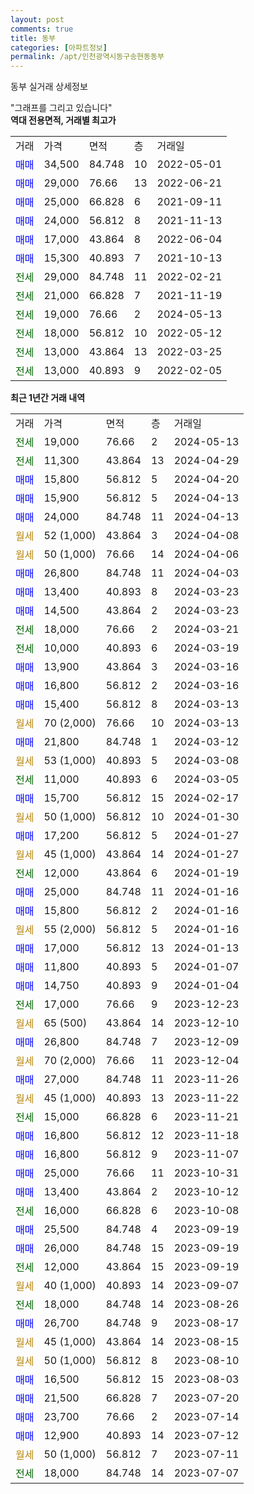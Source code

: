 ```yaml
---
layout: post
comments: true
title: 동부
categories: [아파트정보]
permalink: /apt/인천광역시동구송현동동부
---
```


동부 실거래 상세정보

<script type="text/javascript">
  google.charts.load('current', {'packages':['line', 'corechart']});
  google.charts.setOnLoadCallback(drawChart);

  function drawChart() {
    var data = new google.visualization.DataTable();
    data.addColumn('date', '거래일');
    data.addColumn('number', "매매");
    data.addColumn('number', "전세");
    data.addColumn('number', "전매");

    data.addRows([[new Date(Date.parse("2024-05-13")), null, 19000, null], [new Date(Date.parse("2024-04-29")), null, 11300, null], [new Date(Date.parse("2024-04-20")), 15800, null, null], [new Date(Date.parse("2024-04-13")), 15900, null, null], [new Date(Date.parse("2024-04-13")), 24000, null, null], [new Date(Date.parse("2024-04-08")), null, null, null], [new Date(Date.parse("2024-04-06")), null, null, null], [new Date(Date.parse("2024-04-03")), 26800, null, null], [new Date(Date.parse("2024-03-23")), 13400, null, null], [new Date(Date.parse("2024-03-23")), 14500, null, null], [new Date(Date.parse("2024-03-21")), null, 18000, null], [new Date(Date.parse("2024-03-19")), null, 10000, null], [new Date(Date.parse("2024-03-16")), 13900, null, null], [new Date(Date.parse("2024-03-16")), 16800, null, null], [new Date(Date.parse("2024-03-13")), 15400, null, null], [new Date(Date.parse("2024-03-13")), null, null, null], [new Date(Date.parse("2024-03-12")), 21800, null, null], [new Date(Date.parse("2024-03-08")), null, null, null], [new Date(Date.parse("2024-03-05")), null, 11000, null], [new Date(Date.parse("2024-02-17")), 15700, null, null], [new Date(Date.parse("2024-01-30")), null, null, null], [new Date(Date.parse("2024-01-27")), 17200, null, null], [new Date(Date.parse("2024-01-27")), null, null, null], [new Date(Date.parse("2024-01-19")), null, 12000, null], [new Date(Date.parse("2024-01-16")), 25000, null, null], [new Date(Date.parse("2024-01-16")), 15800, null, null], [new Date(Date.parse("2024-01-16")), null, null, null], [new Date(Date.parse("2024-01-13")), 17000, null, null], [new Date(Date.parse("2024-01-07")), 11800, null, null], [new Date(Date.parse("2024-01-04")), 14750, null, null], [new Date(Date.parse("2023-12-23")), null, 17000, null], [new Date(Date.parse("2023-12-10")), null, null, null], [new Date(Date.parse("2023-12-09")), 26800, null, null], [new Date(Date.parse("2023-12-04")), null, null, null], [new Date(Date.parse("2023-11-26")), 27000, null, null], [new Date(Date.parse("2023-11-22")), null, null, null], [new Date(Date.parse("2023-11-21")), null, 15000, null], [new Date(Date.parse("2023-11-18")), 16800, null, null], [new Date(Date.parse("2023-11-07")), 16800, null, null], [new Date(Date.parse("2023-10-31")), 25000, null, null], [new Date(Date.parse("2023-10-12")), 13400, null, null], [new Date(Date.parse("2023-10-08")), null, 16000, null], [new Date(Date.parse("2023-09-19")), 25500, null, null], [new Date(Date.parse("2023-09-19")), 26000, null, null], [new Date(Date.parse("2023-09-19")), null, 12000, null], [new Date(Date.parse("2023-09-07")), null, null, null], [new Date(Date.parse("2023-08-26")), null, 18000, null], [new Date(Date.parse("2023-08-17")), 26700, null, null], [new Date(Date.parse("2023-08-15")), null, null, null], [new Date(Date.parse("2023-08-10")), null, null, null], [new Date(Date.parse("2023-08-03")), 16500, null, null], [new Date(Date.parse("2023-07-20")), 21500, null, null], [new Date(Date.parse("2023-07-14")), 23700, null, null], [new Date(Date.parse("2023-07-12")), 12900, null, null], [new Date(Date.parse("2023-07-11")), null, null, null], [new Date(Date.parse("2023-07-07")), null, 18000, null]]);

    var options = {
      hAxis: {
        format: 'yyyy/MM/dd'
      },    
      lineWidth: 0,
      pointsVisible: true,    
      title: '최근 1년간 유형별 실거래가 분포',
      legend: { position: 'bottom' }
    };

    var formatter = new google.visualization.NumberFormat({pattern:'###,###'} );
    formatter.format(data, 1);
    formatter.format(data, 2);
    
    setTimeout(function() {
        var chart = new google.visualization.LineChart(document.getElementById('columnchart_material'));
        chart.draw(data, (options));
        document.getElementById('loading').style.display = 'none';
    }, 200);
  }
</script>


<div id="loading" style="z-index:20; display: block; margin-left: 0px">"그래프를 그리고 있습니다"</div>
<div id="columnchart_material" style="width: 95%; margin-left: 0px; display: block"></div>
<!-- contents start -->
<b>역대 전용면적, 거래별 최고가</b>
<table class="sortable">
    <tr>
      <td>거래</td>
      <td>가격</td>
      <td>면적</td>
      <td>층</td>
      <td>거래일</td>
    </tr>
        <tr>
          <td><a style="color: blue">매매</a></td>
          <td>34,500</td>
          <td>84.748</td>
          <td>10</td>
          <td>2022-05-01</td>
        </tr>            <tr>
          <td><a style="color: blue">매매</a></td>
          <td>29,000</td>
          <td>76.66</td>
          <td>13</td>
          <td>2022-06-21</td>
        </tr>            <tr>
          <td><a style="color: blue">매매</a></td>
          <td>25,000</td>
          <td>66.828</td>
          <td>6</td>
          <td>2021-09-11</td>
        </tr>            <tr>
          <td><a style="color: blue">매매</a></td>
          <td>24,000</td>
          <td>56.812</td>
          <td>8</td>
          <td>2021-11-13</td>
        </tr>            <tr>
          <td><a style="color: blue">매매</a></td>
          <td>17,000</td>
          <td>43.864</td>
          <td>8</td>
          <td>2022-06-04</td>
        </tr>            <tr>
          <td><a style="color: blue">매매</a></td>
          <td>15,300</td>
          <td>40.893</td>
          <td>7</td>
          <td>2021-10-13</td>
        </tr>        
        <tr>
              <td><a style="color: darkgreen">전세</a></td>
              <td>29,000</td>
              <td>84.748</td>
              <td>11</td>
              <td>2022-02-21</td>
            </tr>            <tr>
              <td><a style="color: darkgreen">전세</a></td>
              <td>21,000</td>
              <td>66.828</td>
              <td>7</td>
              <td>2021-11-19</td>
            </tr>            <tr>
              <td><a style="color: darkgreen">전세</a></td>
              <td>19,000</td>
              <td>76.66</td>
              <td>2</td>
              <td>2024-05-13</td>
            </tr>            <tr>
              <td><a style="color: darkgreen">전세</a></td>
              <td>18,000</td>
              <td>56.812</td>
              <td>10</td>
              <td>2022-05-12</td>
            </tr>            <tr>
              <td><a style="color: darkgreen">전세</a></td>
              <td>13,000</td>
              <td>43.864</td>
              <td>13</td>
              <td>2022-03-25</td>
            </tr>            <tr>
              <td><a style="color: darkgreen">전세</a></td>
              <td>13,000</td>
              <td>40.893</td>
              <td>9</td>
              <td>2022-02-05</td>
            </tr>        
    
</table>

<b>최근 1년간 거래 내역</b>

<table class="sortable">
    <tr>
      <td>거래</td>
      <td>가격</td>
      <td>면적</td>
      <td>층</td>
      <td>거래일</td>
    </tr>
    <tr>
      <td><a style="color: darkgreen">전세</a></td>
      <td>19,000</td>
      <td>76.66</td>
      <td>2</td>
      <td>2024-05-13</td>
    </tr>          <tr>
      <td><a style="color: darkgreen">전세</a></td>
      <td>11,300</td>
      <td>43.864</td>
      <td>13</td>
      <td>2024-04-29</td>
    </tr>          <tr>
      <td><a style="color: blue">매매</a></td>
      <td>15,800</td>
      <td>56.812</td>
      <td>5</td>
      <td>2024-04-20</td>
    </tr>          <tr>
      <td><a style="color: blue">매매</a></td>
      <td>15,900</td>
      <td>56.812</td>
      <td>5</td>
      <td>2024-04-13</td>
    </tr>          <tr>
      <td><a style="color: blue">매매</a></td>
      <td>24,000</td>
      <td>84.748</td>
      <td>11</td>
      <td>2024-04-13</td>
    </tr>          <tr>
      <td><a style="color: darkgoldenrod">월세</a></td>
      <td>52 (1,000)</td>
      <td>43.864</td>
      <td>3</td>
      <td>2024-04-08</td>
    </tr>          <tr>
      <td><a style="color: darkgoldenrod">월세</a></td>
      <td>50 (1,000)</td>
      <td>76.66</td>
      <td>14</td>
      <td>2024-04-06</td>
    </tr>          <tr>
      <td><a style="color: blue">매매</a></td>
      <td>26,800</td>
      <td>84.748</td>
      <td>11</td>
      <td>2024-04-03</td>
    </tr>          <tr>
      <td><a style="color: blue">매매</a></td>
      <td>13,400</td>
      <td>40.893</td>
      <td>8</td>
      <td>2024-03-23</td>
    </tr>          <tr>
      <td><a style="color: blue">매매</a></td>
      <td>14,500</td>
      <td>43.864</td>
      <td>2</td>
      <td>2024-03-23</td>
    </tr>          <tr>
      <td><a style="color: darkgreen">전세</a></td>
      <td>18,000</td>
      <td>76.66</td>
      <td>2</td>
      <td>2024-03-21</td>
    </tr>          <tr>
      <td><a style="color: darkgreen">전세</a></td>
      <td>10,000</td>
      <td>40.893</td>
      <td>6</td>
      <td>2024-03-19</td>
    </tr>          <tr>
      <td><a style="color: blue">매매</a></td>
      <td>13,900</td>
      <td>43.864</td>
      <td>3</td>
      <td>2024-03-16</td>
    </tr>          <tr>
      <td><a style="color: blue">매매</a></td>
      <td>16,800</td>
      <td>56.812</td>
      <td>2</td>
      <td>2024-03-16</td>
    </tr>          <tr>
      <td><a style="color: blue">매매</a></td>
      <td>15,400</td>
      <td>56.812</td>
      <td>8</td>
      <td>2024-03-13</td>
    </tr>          <tr>
      <td><a style="color: darkgoldenrod">월세</a></td>
      <td>70 (2,000)</td>
      <td>76.66</td>
      <td>10</td>
      <td>2024-03-13</td>
    </tr>          <tr>
      <td><a style="color: blue">매매</a></td>
      <td>21,800</td>
      <td>84.748</td>
      <td>1</td>
      <td>2024-03-12</td>
    </tr>          <tr>
      <td><a style="color: darkgoldenrod">월세</a></td>
      <td>53 (1,000)</td>
      <td>40.893</td>
      <td>5</td>
      <td>2024-03-08</td>
    </tr>          <tr>
      <td><a style="color: darkgreen">전세</a></td>
      <td>11,000</td>
      <td>40.893</td>
      <td>6</td>
      <td>2024-03-05</td>
    </tr>          <tr>
      <td><a style="color: blue">매매</a></td>
      <td>15,700</td>
      <td>56.812</td>
      <td>15</td>
      <td>2024-02-17</td>
    </tr>          <tr>
      <td><a style="color: darkgoldenrod">월세</a></td>
      <td>50 (1,000)</td>
      <td>56.812</td>
      <td>10</td>
      <td>2024-01-30</td>
    </tr>          <tr>
      <td><a style="color: blue">매매</a></td>
      <td>17,200</td>
      <td>56.812</td>
      <td>5</td>
      <td>2024-01-27</td>
    </tr>          <tr>
      <td><a style="color: darkgoldenrod">월세</a></td>
      <td>45 (1,000)</td>
      <td>43.864</td>
      <td>14</td>
      <td>2024-01-27</td>
    </tr>          <tr>
      <td><a style="color: darkgreen">전세</a></td>
      <td>12,000</td>
      <td>43.864</td>
      <td>6</td>
      <td>2024-01-19</td>
    </tr>          <tr>
      <td><a style="color: blue">매매</a></td>
      <td>25,000</td>
      <td>84.748</td>
      <td>11</td>
      <td>2024-01-16</td>
    </tr>          <tr>
      <td><a style="color: blue">매매</a></td>
      <td>15,800</td>
      <td>56.812</td>
      <td>2</td>
      <td>2024-01-16</td>
    </tr>          <tr>
      <td><a style="color: darkgoldenrod">월세</a></td>
      <td>55 (2,000)</td>
      <td>56.812</td>
      <td>5</td>
      <td>2024-01-16</td>
    </tr>          <tr>
      <td><a style="color: blue">매매</a></td>
      <td>17,000</td>
      <td>56.812</td>
      <td>13</td>
      <td>2024-01-13</td>
    </tr>          <tr>
      <td><a style="color: blue">매매</a></td>
      <td>11,800</td>
      <td>40.893</td>
      <td>5</td>
      <td>2024-01-07</td>
    </tr>          <tr>
      <td><a style="color: blue">매매</a></td>
      <td>14,750</td>
      <td>40.893</td>
      <td>9</td>
      <td>2024-01-04</td>
    </tr>          <tr>
      <td><a style="color: darkgreen">전세</a></td>
      <td>17,000</td>
      <td>76.66</td>
      <td>9</td>
      <td>2023-12-23</td>
    </tr>          <tr>
      <td><a style="color: darkgoldenrod">월세</a></td>
      <td>65 (500)</td>
      <td>43.864</td>
      <td>14</td>
      <td>2023-12-10</td>
    </tr>          <tr>
      <td><a style="color: blue">매매</a></td>
      <td>26,800</td>
      <td>84.748</td>
      <td>7</td>
      <td>2023-12-09</td>
    </tr>          <tr>
      <td><a style="color: darkgoldenrod">월세</a></td>
      <td>70 (2,000)</td>
      <td>76.66</td>
      <td>11</td>
      <td>2023-12-04</td>
    </tr>          <tr>
      <td><a style="color: blue">매매</a></td>
      <td>27,000</td>
      <td>84.748</td>
      <td>11</td>
      <td>2023-11-26</td>
    </tr>          <tr>
      <td><a style="color: darkgoldenrod">월세</a></td>
      <td>45 (1,000)</td>
      <td>40.893</td>
      <td>13</td>
      <td>2023-11-22</td>
    </tr>          <tr>
      <td><a style="color: darkgreen">전세</a></td>
      <td>15,000</td>
      <td>66.828</td>
      <td>6</td>
      <td>2023-11-21</td>
    </tr>          <tr>
      <td><a style="color: blue">매매</a></td>
      <td>16,800</td>
      <td>56.812</td>
      <td>12</td>
      <td>2023-11-18</td>
    </tr>          <tr>
      <td><a style="color: blue">매매</a></td>
      <td>16,800</td>
      <td>56.812</td>
      <td>9</td>
      <td>2023-11-07</td>
    </tr>          <tr>
      <td><a style="color: blue">매매</a></td>
      <td>25,000</td>
      <td>76.66</td>
      <td>11</td>
      <td>2023-10-31</td>
    </tr>          <tr>
      <td><a style="color: blue">매매</a></td>
      <td>13,400</td>
      <td>43.864</td>
      <td>2</td>
      <td>2023-10-12</td>
    </tr>          <tr>
      <td><a style="color: darkgreen">전세</a></td>
      <td>16,000</td>
      <td>66.828</td>
      <td>6</td>
      <td>2023-10-08</td>
    </tr>          <tr>
      <td><a style="color: blue">매매</a></td>
      <td>25,500</td>
      <td>84.748</td>
      <td>4</td>
      <td>2023-09-19</td>
    </tr>          <tr>
      <td><a style="color: blue">매매</a></td>
      <td>26,000</td>
      <td>84.748</td>
      <td>15</td>
      <td>2023-09-19</td>
    </tr>          <tr>
      <td><a style="color: darkgreen">전세</a></td>
      <td>12,000</td>
      <td>43.864</td>
      <td>15</td>
      <td>2023-09-19</td>
    </tr>          <tr>
      <td><a style="color: darkgoldenrod">월세</a></td>
      <td>40 (1,000)</td>
      <td>40.893</td>
      <td>14</td>
      <td>2023-09-07</td>
    </tr>          <tr>
      <td><a style="color: darkgreen">전세</a></td>
      <td>18,000</td>
      <td>84.748</td>
      <td>14</td>
      <td>2023-08-26</td>
    </tr>          <tr>
      <td><a style="color: blue">매매</a></td>
      <td>26,700</td>
      <td>84.748</td>
      <td>9</td>
      <td>2023-08-17</td>
    </tr>          <tr>
      <td><a style="color: darkgoldenrod">월세</a></td>
      <td>45 (1,000)</td>
      <td>43.864</td>
      <td>14</td>
      <td>2023-08-15</td>
    </tr>          <tr>
      <td><a style="color: darkgoldenrod">월세</a></td>
      <td>50 (1,000)</td>
      <td>56.812</td>
      <td>8</td>
      <td>2023-08-10</td>
    </tr>          <tr>
      <td><a style="color: blue">매매</a></td>
      <td>16,500</td>
      <td>56.812</td>
      <td>15</td>
      <td>2023-08-03</td>
    </tr>          <tr>
      <td><a style="color: blue">매매</a></td>
      <td>21,500</td>
      <td>66.828</td>
      <td>7</td>
      <td>2023-07-20</td>
    </tr>          <tr>
      <td><a style="color: blue">매매</a></td>
      <td>23,700</td>
      <td>76.66</td>
      <td>2</td>
      <td>2023-07-14</td>
    </tr>          <tr>
      <td><a style="color: blue">매매</a></td>
      <td>12,900</td>
      <td>40.893</td>
      <td>14</td>
      <td>2023-07-12</td>
    </tr>          <tr>
      <td><a style="color: darkgoldenrod">월세</a></td>
      <td>50 (1,000)</td>
      <td>56.812</td>
      <td>7</td>
      <td>2023-07-11</td>
    </tr>          <tr>
      <td><a style="color: darkgreen">전세</a></td>
      <td>18,000</td>
      <td>84.748</td>
      <td>14</td>
      <td>2023-07-07</td>
    </tr>      </table>
<!-- contents end -->    

